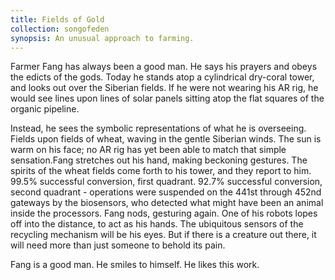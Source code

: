 ```yaml
---
title: Fields of Gold
collection: songofeden
synopsis: An unusual approach to farming.
---
```


Farmer Fang has always been a good man. He says his prayers and obeys the edicts of the gods. Today he stands atop a cylindrical dry-coral tower, and looks out over the Siberian fields. If he were not wearing his AR rig, he would see lines upon lines of solar panels sitting atop the flat squares of the organic pipeline.

Instead, he sees the symbolic representations of what he is overseeing. Fields upon fields of wheat, waving in the gentle Siberian winds. The sun is warm on his face; no AR rig has yet been able to match that simple sensation.Fang stretches out his hand, making beckoning gestures. The spirits of the wheat fields come forth to his tower, and they report to him. 99.5% successful conversion, first quadrant. 92.7% successful conversion, second quadrant - operations were suspended on the 441st through 452nd gateways by the biosensors, who detected what might have been an animal inside the processors. Fang nods, gesturing again. One of his robots lopes off into the distance, to act as his hands. The ubiquitous sensors of the recycling mechanism will be his eyes. But if there is a creature out there, it will need more than just someone to behold its pain.

Fang is a good man. He smiles to himself. He likes this work.
